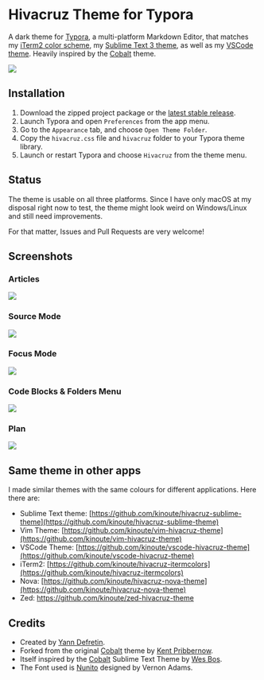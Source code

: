 # Hivacruz Theme for Typora

A dark theme for [Typora](https://typora.io), a multi-platform Markdown Editor, that matches my [iTerm2 color scheme](https://github.com/kinoute/hivacruz-itermcolors), my [Sublime Text 3 theme](https://github.com/kinoute/hivacruz-sublime-theme),  as well as my [VSCode theme](https://github.com/kinoute/vscode-hivacruz-theme). Heavily inspired by the [Cobalt](https://github.com/elitistsnob/typora-cobalt-theme) theme.

![](images/standard.png)

## Installation

1. Download the zipped project package or the [latest stable release](https://github.com/kinoute/typora-hivacruz-theme/releases).
2. Launch Typora and open `Preferences` from the app menu.
3. Go to the `Appearance` tab, and choose `Open Theme Folder`.
4. Copy the `hivacruz.css` file and `hivacruz` folder to your Typora theme library.
5. Launch or restart Typora and choose `Hivacruz` from the theme menu.

## Status

The theme is usable on all three platforms. Since I have only macOS at my disposal right now to test, the theme might look weird on Windows/Linux and still need improvements.

For that matter, Issues and Pull Requests are very welcome!

## Screenshots

### Articles

![](images/articles.png)

###  Source Mode

![](images/sourcemode.png)

### Focus Mode

![](images/focusmode.png)

### Code Blocks & Folders Menu

![](images/codefolders.png)

### Plan

![](images/plan.png)

## Same theme in other apps

I made similar themes with the same colours for different applications. Here there are:

- Sublime Text theme: [https://github.com/kinoute/hivacruz-sublime-theme](https://github.com/kinoute/hivacruz-sublime-theme)
- Vim Theme: [https://github.com/kinoute/vim-hivacruz-theme](https://github.com/kinoute/vim-hivacruz-theme)
- VSCode Theme: [https://github.com/kinoute/vscode-hivacruz-theme](https://github.com/kinoute/vscode-hivacruz-theme)
- iTerm2: [https://github.com/kinoute/hivacruz-itermcolors](https://github.com/kinoute/hivacruz-itermcolors)
- Nova: [https://github.com/kinoute/hivacruz-nova-theme](https://github.com/kinoute/hivacruz-nova-theme)
- Zed: https://github.com/kinoute/zed-hivacruz-theme

## Credits

* Created by [Yann Defretin](https://github.com/kinoute).
* Forked from the original [Cobalt](https://github.com/elitistsnob/typora-cobalt-theme) theme by [Kent Pribbernow](https://www.github.com/elitistsnob).
* Itself inspired by the [Cobalt](https://github.com/wesbos/cobalt2) Sublime Text Theme by [Wes Bos](https://github.com/wesbos).
* The Font used is [Nunito](https://fonts.google.com/specimen/Nunito) designed by Vernon Adams.
